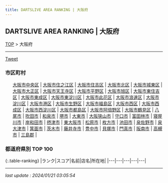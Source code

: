 ```yaml
---
title: DARTSLIVE AREA RANKING | 大阪府
---
```

## DARTSLIVE AREA RANKING | 大阪府

[TOP](/darts/rank/) > 大阪府

___

<a href="https://twitter.com/share?ref_src=twsrc%5Etfw" data-text="DARTSLIVE AREA RANKING | 大阪府" class="twitter-share-button" data-via="DARTSLIVE" data-hashtags="DARTSLIVE" data-related="DARTSLIVE" data-show-count="false">Tweet</a>

### 市区町村

<ul>
<li style="display: inline;"><a href="/darts/rank/大阪府/大阪市中央区">大阪市中央区</a> |</li>
<li style="display: inline;"><a href="/darts/rank/大阪府/大阪市住之江区">大阪市住之江区</a> |</li>
<li style="display: inline;"><a href="/darts/rank/大阪府/大阪市住吉区">大阪市住吉区</a> |</li>
<li style="display: inline;"><a href="/darts/rank/大阪府/大阪市北区">大阪市北区</a> |</li>
<li style="display: inline;"><a href="/darts/rank/大阪府/大阪市城東区">大阪市城東区</a> |</li>
<li style="display: inline;"><a href="/darts/rank/大阪府/大阪市大正区">大阪市大正区</a> |</li>
<li style="display: inline;"><a href="/darts/rank/大阪府/大阪市天王寺区">大阪市天王寺区</a> |</li>
<li style="display: inline;"><a href="/darts/rank/大阪府/大阪市平野区">大阪市平野区</a> |</li>
<li style="display: inline;"><a href="/darts/rank/大阪府/大阪市旭区">大阪市旭区</a> |</li>
<li style="display: inline;"><a href="/darts/rank/大阪府/大阪市東住吉区">大阪市東住吉区</a> |</li>
<li style="display: inline;"><a href="/darts/rank/大阪府/大阪市東成区">大阪市東成区</a> |</li>
<li style="display: inline;"><a href="/darts/rank/大阪府/大阪市東淀川区">大阪市東淀川区</a> |</li>
<li style="display: inline;"><a href="/darts/rank/大阪府/大阪市此花区">大阪市此花区</a> |</li>
<li style="display: inline;"><a href="/darts/rank/大阪府/大阪市浪速区">大阪市浪速区</a> |</li>
<li style="display: inline;"><a href="/darts/rank/大阪府/大阪市淀川区">大阪市淀川区</a> |</li>
<li style="display: inline;"><a href="/darts/rank/大阪府/大阪市港区">大阪市港区</a> |</li>
<li style="display: inline;"><a href="/darts/rank/大阪府/大阪市生野区">大阪市生野区</a> |</li>
<li style="display: inline;"><a href="/darts/rank/大阪府/大阪市福島区">大阪市福島区</a> |</li>
<li style="display: inline;"><a href="/darts/rank/大阪府/大阪市西区">大阪市西区</a> |</li>
<li style="display: inline;"><a href="/darts/rank/大阪府/大阪市西成区">大阪市西成区</a> |</li>
<li style="display: inline;"><a href="/darts/rank/大阪府/大阪市西淀川区">大阪市西淀川区</a> |</li>
<li style="display: inline;"><a href="/darts/rank/大阪府/大阪市都島区">大阪市都島区</a> |</li>
<li style="display: inline;"><a href="/darts/rank/大阪府/大阪市阿倍野区">大阪市阿倍野区</a> |</li>
<li style="display: inline;"><a href="/darts/rank/大阪府/大阪市鶴見区">大阪市鶴見区</a> |</li>
<li style="display: inline;"><a href="/darts/rank/大阪府/八尾市">八尾市</a> |</li>
<li style="display: inline;"><a href="/darts/rank/大阪府/吹田市">吹田市</a> |</li>
<li style="display: inline;"><a href="/darts/rank/大阪府/和泉市">和泉市</a> |</li>
<li style="display: inline;"><a href="/darts/rank/大阪府/堺市">堺市</a> |</li>
<li style="display: inline;"><a href="/darts/rank/大阪府/大東市">大東市</a> |</li>
<li style="display: inline;"><a href="/darts/rank/大阪府/大阪狭山市">大阪狭山市</a> |</li>
<li style="display: inline;"><a href="/darts/rank/大阪府/守口市">守口市</a> |</li>
<li style="display: inline;"><a href="/darts/rank/大阪府/富田林市">富田林市</a> |</li>
<li style="display: inline;"><a href="/darts/rank/大阪府/寝屋川市">寝屋川市</a> |</li>
<li style="display: inline;"><a href="/darts/rank/大阪府/岸和田市">岸和田市</a> |</li>
<li style="display: inline;"><a href="/darts/rank/大阪府/摂津市">摂津市</a> |</li>
<li style="display: inline;"><a href="/darts/rank/大阪府/東大阪市">東大阪市</a> |</li>
<li style="display: inline;"><a href="/darts/rank/大阪府/松原市">松原市</a> |</li>
<li style="display: inline;"><a href="/darts/rank/大阪府/枚方市">枚方市</a> |</li>
<li style="display: inline;"><a href="/darts/rank/大阪府/池田市">池田市</a> |</li>
<li style="display: inline;"><a href="/darts/rank/大阪府/泉佐野市">泉佐野市</a> |</li>
<li style="display: inline;"><a href="/darts/rank/大阪府/泉大津市">泉大津市</a> |</li>
<li style="display: inline;"><a href="/darts/rank/大阪府/箕面市">箕面市</a> |</li>
<li style="display: inline;"><a href="/darts/rank/大阪府/茨木市">茨木市</a> |</li>
<li style="display: inline;"><a href="/darts/rank/大阪府/藤井寺市">藤井寺市</a> |</li>
<li style="display: inline;"><a href="/darts/rank/大阪府/豊中市">豊中市</a> |</li>
<li style="display: inline;"><a href="/darts/rank/大阪府/貝塚市">貝塚市</a> |</li>
<li style="display: inline;"><a href="/darts/rank/大阪府/門真市">門真市</a> |</li>
<li style="display: inline;"><a href="/darts/rank/大阪府/阪南市">阪南市</a> |</li>
<li style="display: inline;"><a href="/darts/rank/大阪府/高槻市">高槻市</a> |</li>
<li style="display: inline;"><a href="/darts/rank/大阪府/三島郡">三島郡</a> |</li>

</ul>

### 都道府県別 TOP 100

{:.table-ranking}
|ランク|スコア|名前|店名|所在地|
|---|---|---|---|---|





___

_last update : 2024/01/21 03:05:54_


<script src="https://cdnjs.cloudflare.com/ajax/libs/jquery/3.6.1/jquery.min.js" integrity="sha512-aVKKRRi/Q/YV+4mjoKBsE4x3H+BkegoM/em46NNlCqNTmUYADjBbeNefNxYV7giUp0VxICtqdrbqU7iVaeZNXA==" crossorigin="anonymous" referrerpolicy="no-referrer"></script>
<script src="https://cdnjs.cloudflare.com/ajax/libs/jquery.tablesorter/2.31.3/js/jquery.tablesorter.min.js" integrity="sha512-qzgd5cYSZcosqpzpn7zF2ZId8f/8CHmFKZ8j7mU4OUXTNRd5g+ZHBPsgKEwoqxCtdQvExE5LprwwPAgoicguNg==" crossorigin="anonymous" referrerpolicy="no-referrer"></script>
<link rel="stylesheet" href="https://cdnjs.cloudflare.com/ajax/libs/jquery.tablesorter/2.31.3/css/theme.default.min.css" integrity="sha512-wghhOJkjQX0Lh3NSWvNKeZ0ZpNn+SPVXX1Qyc9OCaogADktxrBiBdKGDoqVUOyhStvMBmJQ8ZdMHiR3wuEq8+w==" crossorigin="anonymous" referrerpolicy="no-referrer" />
<script>
$(function() {
    $(".table-ranking").tablesorter({sortList:[[0, 0]]});
});
</script>

<script async src="https://platform.twitter.com/widgets.js" charset="utf-8"></script>